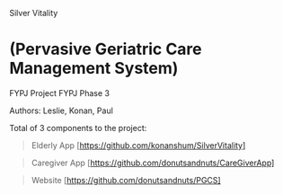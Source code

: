 Silver Vitality

(Pervasive Geriatric Care Management System)
============================================
FYPJ Project
FYPJ Phase 3

Authors:
Leslie, Konan, Paul


Total of 3 components to the project:
 > Elderly App [https://github.com/konanshum/SilverVitality]
 
 > Caregiver App [https://github.com/donutsandnuts/CareGiverApp]
 
 > Website [https://github.com/donutsandnuts/PGCS]
 
 
 
